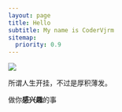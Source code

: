 ```yaml
---
layout: page
title: Hello
subtitle: My name is CoderVjrm
sitemap:
  priority: 0.9
---
```


<img src="{{ '/assets/img/pudhina.jpg' | prepend: site.baseurl }}" id="about-img">

<div id="describe-text">
	<p> 所谓人生开挂，不过是厚积薄发。</p>
	<p>做你<strong>感兴趣</strong>的事</p>
</div>